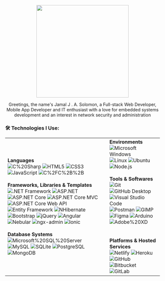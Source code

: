 <div align="center">
 <img src="https://media.giphy.com/media/QTfX9Ejfra3ZmNxh6B/giphy.gif" width="300"/>
 <p>
   Greetings, the name's Jamal J . A. Solomon, a Full-stack Web Developer, Mobile App Developer and IT enthusiast with a love for embedded systems development and an interest in network security and administration
 </p>
</div>

<h3> 🛠  Technologies I Use:</h2>
<table>
 <tr>
  <td>
   <b>Languages</b>
   <br/>
   <img alt="C%20Sharp" src="https://img.shields.io/badge/-C%20Sharp-789f69?logo=C%20Sharp">
   <img alt="HTML5" src="https://img.shields.io/badge/-HTML5-white?logo=HTML5">
   <img alt="CSS3" src="https://img.shields.io/badge/-CSS3-blue?logo=CSS3">
   <img alt="JavaScript" src="https://img.shields.io/badge/-JavaScript-black?logo=JavaScript">
<!--    <img alt="SASS" src="https://img.shields.io/badge/-SASS-white?logo=SASS"> -->
<!--    <img alt="PHP" src="https://img.shields.io/badge/-PHP-white?logo=PHP"> -->
   <img alt="C%2FC%2B%2B" src="https://img.shields.io/badge/-C%2FC%2B%2B-blue?logo=C%2B%2B">
   <br/>
   <br/>
   <b>Frameworks, Libraries & Templates</b>
   <br/>
   <img alt=".NET Framework" src="https://img.shields.io/badge/-.NET%20Framework-blueviolet?logo=.NET">
   <img alt="ASP.NET" src="https://img.shields.io/badge/-ASP.NET-blueviolet">
   <img alt="ASP.NET Core" src="https://img.shields.io/badge/-ASP.NET%20Core-blueviolet">
   <img alt="ASP.NET Core MVC" src="https://img.shields.io/badge/-ASP.NET%20Core%20MVC-blueviolet">
   <img alt="ASP.NET Core Web API" src="https://img.shields.io/badge/-ASP.NET%20Core%20Web%20API-blueviolet">
   <img alt="Entity Framework" src="https://img.shields.io/badge/-Entity%20Framework-white">
   <img alt="NHibernate" src="https://img.shields.io/badge/-NHibernate-white">
   <img alt="Bootstrap" src="https://img.shields.io/badge/-Bootstrap-white?logo=Bootstrap">
   <img alt="jQuery" src="https://img.shields.io/badge/-jQuery-blue?logo=jQuery">
   <img alt="Angular" src="https://img.shields.io/badge/-Angular-crimson?logo=Angular">
   <img alt="Nebular" src="https://img.shields.io/badge/-Nebular-52cbdf">
   <img alt="ngx-admin" src="https://img.shields.io/badge/-ngx--admin-52cbdf">
   <img alt="Ionic" src="https://img.shields.io/badge/-ionic-white?logo=Ionic">
<!--    <img alt="React" src="https://img.shields.io/badge/-React-white?logo=React"> -->
   <br/>
   <br/>
   <b>Database Systems</b>
   <br/>
   <img alt="Microsoft%20SQL%20Server" src="https://img.shields.io/badge/-Microsoft%20SQL%20Server-crimson?logo=Microsoft%20SQL%20Server">
   <img alt="MySQL" src="https://img.shields.io/badge/-MySQL-white?logo=MySQL">
   <img alt="SQLite" src="https://img.shields.io/badge/-SQLite-004b74?logo=SQLite">
   <img alt="PostgreSQL" src="https://img.shields.io/badge/-PostgreSQL-white?logo=PostgreSQL">
   <img alt="MongoDB" src="https://img.shields.io/badge/-MongoDB-white?logo=MongoDB">
   <br/>
  </td>
  <td>
   <b>Environments</b>
   <br/>
   <img alt="Microsoft Windows" src="https://img.shields.io/badge/-Microsoft%20Windows-blue?logo=Windows">
   <img alt="Linux" src="https://img.shields.io/badge/-Linux-black?logo=Linux">
   <img alt="Ubuntu" src="https://img.shields.io/badge/-Ubuntu-white?logo=Ubuntu">
   <img alt="Node.js" src="https://img.shields.io/badge/-Node.js-white?logo=Node.js">
<!--    <img alt="" src=""> -->
<!--    <img alt="" src=""> -->
   <br/>
   <br/>
   <b>Tools & Softwares</b>
   <br/>
   <img alt="Git" src="https://img.shields.io/badge/-Git-white?logo=Git">
   <img alt="GitHub Desktop" src="https://img.shields.io/badge/-GitHub%20Desktop-blueviolet?logo=GitHub">
   <img alt="Visual Studio Code" src="https://img.shields.io/badge/-Visual%20Studio%20Code-blue?logo=Visual%20Studio%20Code">
   <img alt="Postman" src="https://img.shields.io/badge/-Postman-white?logo=Postman">
   <img alt="GIMP" src="https://img.shields.io/badge/-GIMP-555555?logo=GIMP">
   <img alt="Figma" src="https://img.shields.io/badge/-Figma-white?logo=Figma">
   <img alt="Arduino" src="https://img.shields.io/badge/-Arduino-white?logo=Arduino">
   <img alt="Adobe%20XD" src="https://img.shields.io/badge/-Adobe%20XD-purple?logo=Adobe%20XD">
<!--    <img alt="" src=""> -->
<!--    <img alt="" src=""> -->
   <br/>
   <br/>
   <br/>
   <b>Platforms & Hosted Services</b>
   <br/>
   <img alt="Netlify" src="https://img.shields.io/badge/-Netlify-black?logo=Netlify">
   <img alt="Heroku" src="https://img.shields.io/badge/-Heroku-blueviolet?logo=Heroku">
   <img alt="GitHub" src="https://img.shields.io/badge/-GitHub-blueviolet?logo=GitHub">
   <img alt="Bitbucket" src="https://img.shields.io/badge/-Bitbucket-blue?logo=Bitbucket">
   <img alt="GitLab" src="https://img.shields.io/badge/-GitLab-white?logo=GitLab">
   <br/>
  </td>
 </tr>
</table>
   

   
<!-- 

### 🔥 &nbsp; My Stats :
[![GitHub Streak](http://github-readme-streak-stats.herokuapp.com?user=jaysolo&theme=dark&background=000000)](https://git.io/streak-stats)     [![Top Langs](https://github-readme-stats.vercel.app/api/top-langs/?username=jaysolo&layout=compact&theme=vision-friendly-dark)](https://github.com/anuraghazra/github-readme-stats)

 -->

<!--
**jaySolo/jaysolo** is a ✨ _special_ ✨ repository because its `README.md` (this file) appears on your GitHub profile.

Here are some ideas to get you started:

- 🔭 I’m currently working on ...
- 🌱 I’m currently learning ...
- 👯 I’m looking to collaborate on ...
- 🤔 I’m looking for help with ...
- 💬 Ask me about ...
- 📫 How to reach me: ...
- 😄 Pronouns: ...
- ⚡ Fun fact: ...
-->
